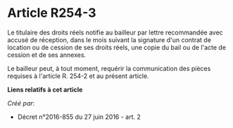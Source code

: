 # Article R254-3

Le titulaire des droits réels notifie au bailleur par lettre recommandée avec accusé de réception, dans le mois suivant la
signature d'un contrat de location ou de cession de ses droits réels, une copie du bail ou de l'acte de cession et de ses
annexes. 

Le bailleur peut, à tout moment, requérir la communication des pièces requises à l'article R. 254-2 et au présent article.

**Liens relatifs à cet article**

_Créé par_:

  - Décret n°2016-855 du 27 juin 2016 - art. 2

